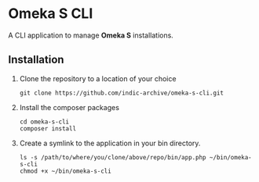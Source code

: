 # Omeka S CLI

A CLI application to manage **Omeka S** installations.

## Installation

1. Clone the repository to a location of your choice
    ``` shell
    git clone https://github.com/indic-archive/omeka-s-cli.git
    ```
2. Install the composer packages
    ``` shell
    cd omeka-s-cli
    composer install
    ```
3. Create a symlink to the application in your bin directory.
    ``` shell
    ls -s /path/to/where/you/clone/above/repo/bin/app.php ~/bin/omeka-s-cli
    chmod +x ~/bin/omeka-s-cli
    ```

